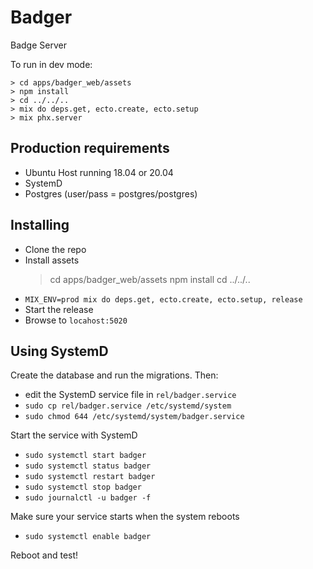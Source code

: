 # Badger

Badge Server

To run in dev mode:

    > cd apps/badger_web/assets
    > npm install
    > cd ../../..
    > mix do deps.get, ecto.create, ecto.setup
    > mix phx.server

## Production requirements

- Ubuntu Host running 18.04 or 20.04
- SystemD
- Postgres (user/pass = postgres/postgres)

## Installing

- Clone the repo
- Install assets
    > cd apps/badger_web/assets
    > npm install
    > cd ../../..
- `MIX_ENV=prod mix do deps.get, ecto.create, ecto.setup, release`
- Start the release
- Browse to `locahost:5020`

## Using SystemD

Create the database and run the migrations.  Then:

- edit the SystemD service file in `rel/badger.service`
- `sudo cp rel/badger.service /etc/systemd/system`
- `sudo chmod 644 /etc/systemd/system/badger.service`

Start the service with SystemD

- `sudo systemctl start badger`
- `sudo systemctl status badger`
- `sudo systemctl restart badger`
- `sudo systemctl stop badger`
- `sudo journalctl -u badger -f`

Make sure your service starts when the system reboots

- `sudo systemctl enable badger`

Reboot and test!


